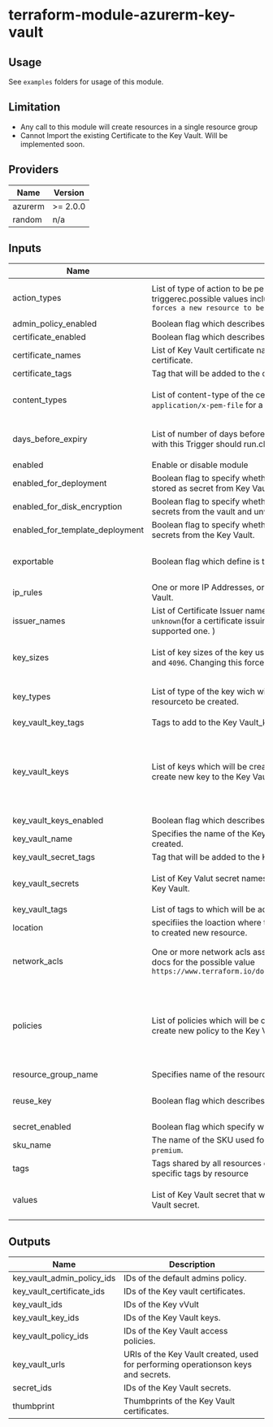# terraform-module-azurerm-key-vault

## Usage
See `examples` folders for usage of this module.

## Limitation

- Any call to this module will create resources in a single resource group
- Cannot Import the existing Certificate to the Key Vault. Will be implemented soon.

<!-- BEGINNING OF PRE-COMMIT-TERRAFORM DOCS HOOK -->
## Providers

| Name | Version |
|------|---------|
| azurerm | >= 2.0.0 |
| random | n/a |

## Inputs

| Name | Description | Type | Default | Required |
|------|-------------|------|---------|:-----:|
| action\_types | List of type of action to be performed when the lifetime trigger is triggerec.possible values include `Autorenew` & `EmailContacts. changing this forces a new resource to be created.` | `list(string)` | <pre>[<br>  ""<br>]</pre> | no |
| admin\_policy\_enabled | Boolean flag which describes whether to enable the default admin policy or not. | `bool` | `false` | no |
| certificate\_enabled | Boolean flag which describes whether to  enable the Key Vault certificate or not. | `bool` | `false` | no |
| certificate\_names | List of Key Vault certificate names. Changing will force to create new Key Vault certificate. | `list(string)` | `[]` | no |
| certificate\_tags | Tag that will be added to the certificate. | `map` | `{}` | no |
| content\_types | List of  content-type of the certificate, such as `application/x-pkcs12` for a PFX or `application/x-pem-file` for a PEM. | `list(string)` | <pre>[<br>  ""<br>]</pre> | no |
| days\_before\_expiry | List of number of days before the certificate expires that the action associated with this Trigger should run.changing this forces a new resource to be created. | `list(number)` | <pre>[<br>  30<br>]</pre> | no |
| enabled | Enable or disable module | `bool` | `true` | no |
| enabled\_for\_deployment | Boolean flag to specify whether Azure VM's are permitted to retrive certificate stored as secret from Key Vault. | `bool` | `false` | no |
| enabled\_for\_disk\_encryption | Boolean flag to specify whether Azure Disk Encryption is permitted to retrieve secrets from the vault and unwrap keys. | `bool` | `false` | no |
| enabled\_for\_template\_deployment | Boolean flag to specify whether Azure Resource Manager is permitted to retrieve secrets from the Key Vault. | `bool` | `false` | no |
| exportable | Boolean flag which define is this Certificate Exportable or not. | `list(bool)` | <pre>[<br>  false<br>]</pre> | no |
| ip\_rules | One or more IP Addresses, or CIDR Blocks which should be able to access the Key Vault. | `list(string)` | `[]` | no |
| issuer\_names | List of Certificate Issuer names. Possible values ( `Self`(for self-signed) or `unknown`(for a certificate issuing authority like Let's Encrypt and Azure direct supported one. ) | `list(string)` | `[]` | no |
| key\_sizes | List of key sizes of the key used to create certificate. Possible values include `2048` and `4096`. Changing this forces a new resource to be created. | `list(string)` | <pre>[<br>  ""<br>]</pre> | no |
| key\_types | List of type of the key wich will be created such as `RSA`. changing this forces a new resourceto be created. | `list(string)` | <pre>[<br>  ""<br>]</pre> | no |
| key\_vault\_key\_tags | Tags to add to the Key Vault\_key | `map` | `{}` | no |
| key\_vault\_keys | List of keys which will be created for the Key Vault. Changing this will force to create new key to the Key Vault. | <pre>list(object({<br>    name     = string<br>    key_type = string<br>    key_size = string<br>    key_opts = list(string)<br>    curve    = string<br>  }))</pre> | `[]` | no |
| key\_vault\_keys\_enabled | Boolean flag which describes whether to enable to Key Vault keys or not. | `bool` | `false` | no |
| key\_vault\_name | Specifies the name of the Key Vault. Changing this forces a new resource to be created. | `string` | `""` | no |
| key\_vault\_secret\_tags | Tag that will be added to the Key Vault secret | `map` | `{}` | no |
| key\_vault\_secrets | List of Key Valut secret names. Changing this will force to create new secret in the Key Vault. | `list(string)` | <pre>[<br>  ""<br>]</pre> | no |
| key\_vault\_tags | List of tags to which will be added to the Key Vault. | `map` | `{}` | no |
| location | specifiies the loaction where the Key Vault will be created. changing this will force to created new resource. | `string` | `""` | no |
| network\_acls | One or more network acls associated to the Key Vault. Please check the terraform docs for the possible value `https://www.terraform.io/docs/providers/azurerm/r/key_vault_certificate.html` | `list(object({ bypass = string, default_action = string, ip_rules = list(string), virtual_network_subnet_ids = list(string) }))` | `[]` | no |
| policies | List of policies which will be created for the Key Vault. Changing this will force to create new policy to the Key Vault. | <pre>list(object({<br>    tenant_id               = string<br>    object_id               = string<br>    key_permissions         = list(string)<br>    secret_permissions      = list(string)<br>    certificate_permissions = list(string)<br>  }))</pre> | `[]` | no |
| resource\_group\_name | Specifies name of the resource group in which the rsource will be created. | `string` | `""` | no |
| reuse\_key | Boolean flag which describes whether to use the existing key again or not | `list(bool)` | <pre>[<br>  false<br>]</pre> | no |
| secret\_enabled | Boolean flag which specify whether to create the secret in the key valut or not. | `bool` | `false` | no |
| sku\_name | The name of the SKU used for the Key Vault. Possible values are `standard` and `premium`. | `string` | `"standard"` | no |
| tags | Tags shared by all resources of this module. Will be merged with any other specific tags by resource | `map` | `{}` | no |
| values | List of Key Vault secret that will cretaed. changing this will force to create new Key Vault secret. | `list(string)` | <pre>[<br>  ""<br>]</pre> | no |

## Outputs

| Name | Description |
|------|-------------|
| key\_vault\_admin\_policy\_ids | IDs of the default admins policy. |
| key\_vault\_certificate\_ids | IDs of the Key vault certificates. |
| key\_vault\_ids | IDs of the Key vVult |
| key\_vault\_key\_ids | IDs of the Key Vault keys. |
| key\_vault\_policy\_ids | IDs of the Key Vault access policies. |
| key\_vault\_urls | URIs of the Key Vault created, used for performing operationson keys and secrets. |
| secret\_ids | IDs of the Key Vault secrets. |
| thumbprint | Thumbprints of the Key Vault certificates. |

<!-- END OF PRE-COMMIT-TERRAFORM DOCS HOOK -->
